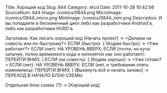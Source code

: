 Title: Хороший код 
Slug: 844 
Category: xkcd 
Date: 2011-10-28 10:42:56 
SourceNum: 844 
Image: /comics/0844.png 
MicroImage: /comics/0844_micro.png 
MiniImage: /comics/0844_mini.png 
Description: И вы попадаете в бесконечный цикл либо как разработчики Android'а,
либо как разработчики HURD'а. 

Заголовок: Как писать хороший код
[Начать проект] -> <Делаем на совесть или по-быстрому?>
ЕСЛИ (быстро): {
[Кодим быстро] -> <Уже работает?> 
ЕСЛИ (нет): НА УРОВЕНЬ ВВЕРХ; 
ЕСЛИ (почти, но куча затычек, полно временного кода и непонятно как оно работает): ПЕРЕЙТИ ВНИЗ;
} ЕСЛИ (на совесть): {
[Кодим хорошо] -> <Уже готово?> 
ЕСЛИ (нет): НА УРОВЕНЬ ВВЕРХ;
ЕСЛИ (нет, и требования опять изменились): ПЕРЕЙТИ ВНИЗ;
} [Выкинуть всё и начать заново] -> ПЕРЕХОД В НАЧАЛО БЛОК-СХЕМЫ

Отдельная блок схема:
[?] -> [Хороший код]